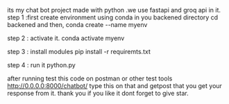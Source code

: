 its my chat bot project made with python .we use fastapi and groq api in it.
step 1 :first  create environment using conda in you backened directory
    cd backened
    and then,
    conda create --name myenv

step 2 : activate it.
       conda activate myenv

step 3 : install modules
       pip install -r requiremts.txt

step 4 : run it 
       python.py

after running test this code on postman or other test tools
http://0.0.0.0:8000/chatbot/ type this on that and getpost that you get your response from it.
thank you if you like it dont forget to give star.
